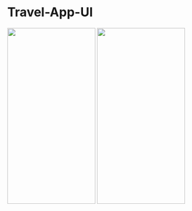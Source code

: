 # Travel-App-UI

<img src="https://user-images.githubusercontent.com/26844387/107122344-42937600-68bd-11eb-871d-12167ac98ee2.png" width="200" height="400" /> <img src="https://user-images.githubusercontent.com/26844387/107122348-4a531a80-68bd-11eb-85d8-9ebb6ad5a2db.png" width="200" height="400" />
